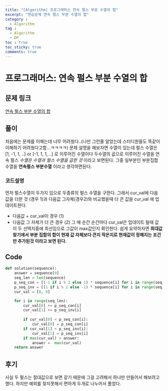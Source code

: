 ```yaml
---
title: "[Algorithm] 프로그래머스 연속 펄스 부분 수열의 합"
excerpt: "연습문제 연속 펄스 부분 수열의 합"
category :
  - Algorithm
tag :
  - Algorithm
  - DP
toc : true
toc_sticky: true
comments: true
---
```


# 프로그래머스: 연속 펄스 부분 수열의 합

## 문제 링크
[연속 펄스 부분 수열의 합](https://school.programmers.co.kr/learn/courses/30/lessons/161988)

## 풀이
처음에는 문제를 이해는데 너무 어려웠다..(나만 그런줄 알았는데 스터디원들도 똑같이 이해하기 어려웠다고함...ㅋㅋㅋㅋ)
문제 설명을 해보자면 수열이 있는데 펄스 수열은 [1, -1, 1, ..] or [-1, 1, 1, ..] 로 이루어진 수열이다 두수열의 곲으로 이루어진 수열을
연속 펄스 *수열은 수열과 펄스 수열을 곱한 것* 이라고 보면된다.
그중 일부분인 부분집합 수열을 **연속펄스 부분수열** 이라고 생각하면된다.

### 코드설명
먼저 펄스수열이 두가지 임으로 두종류의 펄스 수열을 구한다.
그래서 cur_val에 다음 값을 더한 것 (경우 1)과 다음값 그자체(경우2)와 비교했을때 더 큰 값을 
cur_val 에 업데이트한다.
- 다음값 + cur_val이 경우 (1)
- 다음값 그 자체가 더 큰 경우 (2) 
그 매 순간 순간마다 cur_val은 업데이트 될때 값이 두 선택지중에 최선임으로 그값이 max값인지 확인한다.
쉽게 요약하자면
**최대값 찾기에서 부분 집합의 합이 현재 값 자체보다 큰지 작은지로 현재값이 정해지는 조건만 추가된것 이라고 보면 된다.**

## Code
```python
def solution(sequence):
    answer = sequence[0]
    seq_len = len(sequence)
    p_seq_con = [(-1 if i % 2 else 1) * sequence[i] for i in range(seq_len)]
    p_seq_inv = [(1 if i % 2 else -1) * sequence[i] for i in range(seq_len)]
    cur_val = [0, 0]

    for i in range(seq_len):
        cur_val[0] += p_seq_con[i]
        cur_val[1] += p_seq_inv[i]
        
        if cur_val[0] < p_seq_con[i]:
            cur_val[0] = p_seq_con[i]
        if cur_val[1] < p_seq_inv[i]:
            cur_val[1] = p_seq_inv[i]
        if max(cur_val) > answer:
            answer =  max(cur_val)
    return answer
```

## 후기
사실 두 펄스는 절대값으로 보면 같기 때문에 그걸 고려해서 하나만 만들어서 해보려고 했다.
하지만 예외를 찾지못해서 편하게 두개로 나누어서 풀었다.